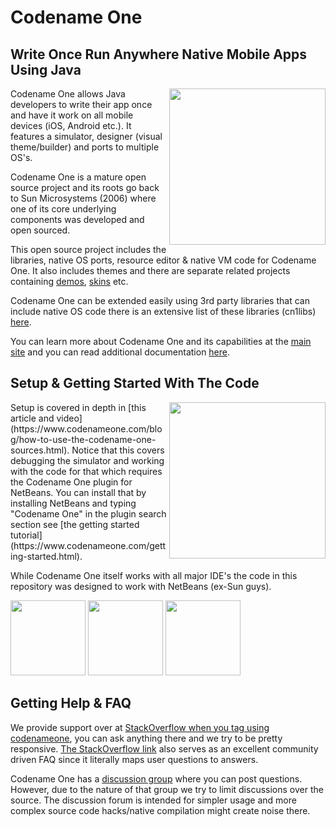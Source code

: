 # Codename One
## Write Once Run Anywhere Native Mobile Apps Using Java

<img align="right" src="http://codenameone.com/img/phones.png" height="250">

Codename One allows Java developers to write their app once and have it work on all mobile devices (iOS, Android etc.). 
It features a simulator, designer (visual theme/builder) and ports to multiple OS's.

Codename One is a mature open source project and its roots go back to Sun Microsystems (2006) where one of its core underlying components was developed and open sourced. 

This open source project includes the libraries, native OS ports, resource editor & native VM code for Codename One. It also includes themes and there are separate related projects containing [demos](https://github.com/codenameone/codenameone-demos/), [skins](https://github.com/codenameone/codenameone-skins) etc.

Codename One can be extended easily using 3rd party libraries that can include native OS code there is an extensive list of these libraries (cn1libs) [here](https://www.codenameone.com/cn1libs.html).

You can learn more about Codename One and its capabilities at the [main site](http://www.codenameone.com) and you can read 
additional documentation [here](https://www.codenameone.com/getting-started.html).

## Setup & Getting Started With The Code

<img align="right" src="http://codenameone.com/img/blog/new_icon.png" height="250">
Setup is covered in depth in [this article and video](https://www.codenameone.com/blog/how-to-use-the-codename-one-sources.html). Notice that this covers debugging the simulator and working with the code for that which requires the Codename One plugin for NetBeans. You can install that by installing NetBeans and typing "Codename One" in the plugin search section see [the getting started tutorial](https://www.codenameone.com/getting-started.html).

While Codename One itself works with all major IDE's the code in this repository was designed to work with NetBeans (ex-Sun guys). 

<img src="http://codenameone.com/img/NetBeans-logo.png" width="120">

<img src="http://codenameone.com/img/intellij_idea-logo.png" width="120">

<img src="http://codenameone.com/img/eclipse-logo.png" width="120">

## Getting Help & FAQ

We provide support over at [StackOverflow when you tag using codenameone](http://stackoverflow.com/tags/codenameone), you can ask anything there and we try to be pretty responsive. [The StackOverflow link](http://stackoverflow.com/tags/codenameone) also serves as an excellent community driven FAQ since it literally maps user questions to answers.

Codename One has a [discussion group](https://www.codenameone.com/discussion-forum.html) where you can post questions. However, due to the nature of that group we try to limit discussions over the source. The discussion forum is intended for simpler usage and more complex source code hacks/native compilation might create noise there.
